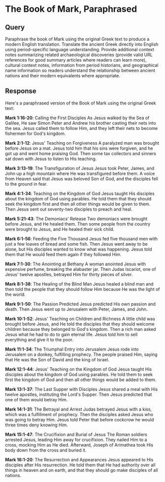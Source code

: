 # The Book of Mark, Paraphrased

## Query

Paraphrase the book of Mark using the original Greek text to produce a modern English translation. Translate the ancient Greek directly into English using period-specific language understanding. Provide additional context notes summarizing related archaeological discoveries (provide valid URL references for good summary articles where readers can learn more), cultural context notes, information from period historians, and geographical name information so readers understand the relationship between ancient nations and their modern equivalents where appropriate.

## Response

Here's a paraphrased version of the Book of Mark using the original Greek text:

**Mark 1:16-20**: Calling the First Disciples
As Jesus walked by the Sea of Galilee, He saw Simon Peter and Andrew his brother casting their nets into the sea. Jesus called them to follow Him, and they left their nets to become fishermen for God's kingdom.

**Mark 2:1-12**: Jesus' Teaching on Forgiveness
A paralyzed man was brought before Jesus on a mat. Jesus told him that his sins were forgiven, and he got up and went home praising God. Then some tax collectors and sinners sat down with Jesus to listen to His teaching.

**Mark 3:13-19**: The Transfiguration of Jesus
Jesus took Peter, James, and John up a high mountain where He was transfigured before them. A voice from Heaven said that Jesus was beloved Son of God, and the disciples fell to the ground in fear.

**Mark 4:1-34**: Teaching on the Kingdom of God
Jesus taught His disciples about the kingdom of God using parables. He told them that they should seek the kingdom first and then all other things would
be given to them. Then Jesus sent out seventy-two disciples to preach and heal.

**Mark 5:21-43**: The Demoniacs' Release
Two demoniacs were brought before Jesus, and He healed them. Then some people from the country were brought to Jesus, and He healed their sick child.

**Mark 6:1-56**: Feeding the Five Thousand
Jesus fed five thousand men with just a few loaves of bread and some fish. Then Jesus went away to be alone, but His disciples wanted to know what was happening. Jesus told them that He would feed them again if they followed Him.

**Mark 7:1-30**: The Anointing at Bethany
A woman anointed Jesus with expensive perfume, breaking the alabaster jar. Then Judas Iscariot, one of Jesus' twelve apostles, betrayed Him for thirty pieces of silver.

**Mark 8:1-38**: The Healing of the Blind Man
Jesus healed a blind man and then told the people that they should follow Him because He was the light of the world.

**Mark 9:1-50**: The Passion Predicted
Jesus predicted His own passion and death. Then Jesus went up to Jerusalem with Peter, James, and John.

**Mark 10:1-52**: Jesus' Teaching on Children and Richness
A little child was brought before Jesus, and He told the disciples that they should welcome children because they belonged to God's kingdom. Then a rich
man asked Jesus what he had to do to gain eternal life. Jesus told him to sell everything and give it to the poor.

**Mark 11:1-34**: The Triumphal Entry into Jerusalem
Jesus rode into Jerusalem on a donkey, fulfilling prophecy. The people praised Him, saying that He was the Son of David and the king of Israel.

**Mark 12:1-44**: Jesus' Teaching on the Kingdom of God
Jesus taught His disciples about the kingdom of God using parables. He told them to seek first the kingdom of God and then all other things would be added to them.

**Mark 13:1-37**: The Last Supper with Disciples
Jesus shared a meal with His twelve apostles, instituting the Lord's Supper. Then Jesus predicted that one of them would betray Him.

**Mark 14:1-31**: The Betrayal and Arrest
Judas betrayed Jesus with a kiss, which was a fulfillment of prophecy. Then the disciples asked Jesus who was going to betray Him. Jesus told Peter that
before cockcrow he would three times deny knowing Him.

**Mark 15:1-47**: The Crucifixion and Burial of Jesus
The Roman soldiers arrested Jesus, leading Him away for crucifixion. They nailed Him to a cross, mocking Him as He died. Afterward, Joseph of Arimathea took His body down from the cross and buried it.

**Mark 16:1-20**: The Resurrection and Appearances
Jesus appeared to His disciples after His resurrection. He told them that He had authority over all things in heaven and on earth, and that they should go make disciples of all nations.
